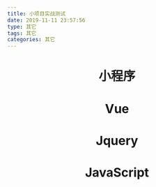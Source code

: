```yaml
---
title: 小项目实战测试
date: 2019-11-11 23:57:56
type: 其它
tags: 其它
categories: 其它
---
```



<center><h1>小程序</h1></center>

[]()


<center><h1>Vue</h1></center>

[]()

<center><h1>Jquery</h1></center>

[]()


<center><h1>JavaScript</h1></center>

[]()
